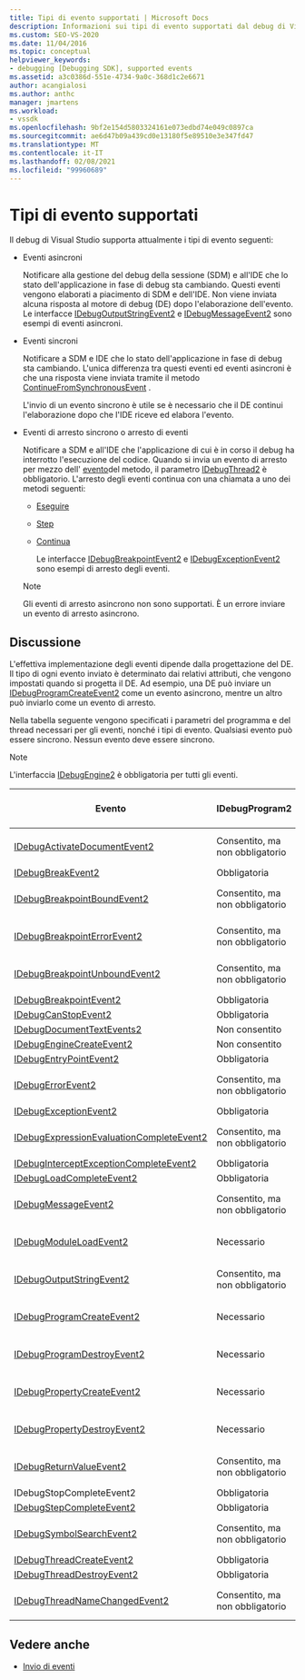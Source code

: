 ```yaml
---
title: Tipi di evento supportati | Microsoft Docs
description: Informazioni sui tipi di evento supportati dal debug di Visual Studio, inclusi gli eventi asincroni, gli eventi sincroni e gli eventi di arresto.
ms.custom: SEO-VS-2020
ms.date: 11/04/2016
ms.topic: conceptual
helpviewer_keywords:
- debugging [Debugging SDK], supported events
ms.assetid: a3c0386d-551e-4734-9a0c-368d1c2e6671
author: acangialosi
ms.author: anthc
manager: jmartens
ms.workload:
- vssdk
ms.openlocfilehash: 9bf2e154d5803324161e073edbd74e049c0897ca
ms.sourcegitcommit: ae6d47b09a439cd0e13180f5e89510e3e347fd47
ms.translationtype: MT
ms.contentlocale: it-IT
ms.lasthandoff: 02/08/2021
ms.locfileid: "99960689"
---
```

# <a name="supported-event-types"></a>Tipi di evento supportati
Il debug di Visual Studio supporta attualmente i tipi di evento seguenti:

- Eventi asincroni

   Notificare alla gestione del debug della sessione (SDM) e all'IDE che lo stato dell'applicazione in fase di debug sta cambiando. Questi eventi vengono elaborati a piacimento di SDM e dell'IDE. Non viene inviata alcuna risposta al motore di debug (DE) dopo l'elaborazione dell'evento. Le interfacce [IDebugOutputStringEvent2](../../extensibility/debugger/reference/idebugoutputstringevent2.md) e [IDebugMessageEvent2](../../extensibility/debugger/reference/idebugmessageevent2.md) sono esempi di eventi asincroni.

- Eventi sincroni

   Notificare a SDM e IDE che lo stato dell'applicazione in fase di debug sta cambiando. L'unica differenza tra questi eventi ed eventi asincroni è che una risposta viene inviata tramite il metodo [ContinueFromSynchronousEvent](../../extensibility/debugger/reference/idebugengine2-continuefromsynchronousevent.md) .

   L'invio di un evento sincrono è utile se è necessario che il DE continui l'elaborazione dopo che l'IDE riceve ed elabora l'evento.

- Eventi di arresto sincrono o arresto di eventi

   Notificare a SDM e all'IDE che l'applicazione di cui è in corso il debug ha interrotto l'esecuzione del codice. Quando si invia un evento di arresto per mezzo dell' [evento](../../extensibility/debugger/reference/idebugeventcallback2-event.md)del metodo, il parametro [IDebugThread2](../../extensibility/debugger/reference/idebugthread2.md) è obbligatorio. L'arresto degli eventi continua con una chiamata a uno dei metodi seguenti:

  - [Eseguire](../../extensibility/debugger/reference/idebugprogram2-execute.md)

  - [Step](../../extensibility/debugger/reference/idebugprogram2-step.md)

  - [Continua](../../extensibility/debugger/reference/idebugprogram2-continue.md)

    Le interfacce [IDebugBreakpointEvent2](../../extensibility/debugger/reference/idebugbreakpointevent2.md) e [IDebugExceptionEvent2](../../extensibility/debugger/reference/idebugexceptionevent2.md) sono esempi di arresto degli eventi.

  > [!NOTE]
  > Gli eventi di arresto asincrono non sono supportati. È un errore inviare un evento di arresto asincrono.

## <a name="discussion"></a>Discussione
 L'effettiva implementazione degli eventi dipende dalla progettazione del DE. Il tipo di ogni evento inviato è determinato dai relativi attributi, che vengono impostati quando si progetta il DE. Ad esempio, una DE può inviare un [IDebugProgramCreateEvent2](../../extensibility/debugger/reference/idebugprogramcreateevent2.md) come un evento asincrono, mentre un altro può inviarlo come un evento di arresto.

 Nella tabella seguente vengono specificati i parametri del programma e del thread necessari per gli eventi, nonché i tipi di evento. Qualsiasi evento può essere sincrono. Nessun evento deve essere sincrono.

> [!NOTE]
> L'interfaccia [IDebugEngine2](../../extensibility/debugger/reference/idebugengine2.md) è obbligatoria per tutti gli eventi.

|Evento|IDebugProgram2|IDebugThread2|Arresto di eventi|
|-----------|--------------------|-------------------|---------------------|
|[IDebugActivateDocumentEvent2](../../extensibility/debugger/reference/idebugactivatedocumentevent2.md)|Consentito, ma non obbligatorio|Consentito, ma non obbligatorio|No|
|[IDebugBreakEvent2](../../extensibility/debugger/reference/idebugbreakevent2.md)|Obbligatoria|Obbligatoria|Sì|
|[IDebugBreakpointBoundEvent2](../../extensibility/debugger/reference/idebugbreakpointboundevent2.md)|Consentito, ma non obbligatorio|Consentito, ma non obbligatorio|No|
|[IDebugBreakpointErrorEvent2](../../extensibility/debugger/reference/idebugbreakpointerrorevent2.md)|Consentito, ma non obbligatorio|Consentito, ma non obbligatorio|No|
|[IDebugBreakpointUnboundEvent2](../../extensibility/debugger/reference/idebugbreakpointunboundevent2.md)|Consentito, ma non obbligatorio|Consentito, ma non obbligatorio|No|
|[IDebugBreakpointEvent2](../../extensibility/debugger/reference/idebugbreakpointevent2.md)|Obbligatoria|Obbligatoria|Sì|
|[IDebugCanStopEvent2](../../extensibility/debugger/reference/idebugcanstopevent2.md)|Obbligatoria|Obbligatoria|No|
|[IDebugDocumentTextEvents2](../../extensibility/debugger/reference/idebugdocumenttextevents2.md)|Non consentito|Non consentito|No|
|[IDebugEngineCreateEvent2](../../extensibility/debugger/reference/idebugenginecreateevent2.md)|Non consentito|Non consentito|No|
|[IDebugEntryPointEvent2](../../extensibility/debugger/reference/idebugentrypointevent2.md)|Obbligatoria|Obbligatoria|Sì|
|[IDebugErrorEvent2](../../extensibility/debugger/reference/idebugerrorevent2.md)|Consentito, ma non obbligatorio|Consentito, ma non obbligatorio|Può essere|
|[IDebugExceptionEvent2](../../extensibility/debugger/reference/idebugexceptionevent2.md)|Obbligatoria|Obbligatoria|Sì|
|[IDebugExpressionEvaluationCompleteEvent2](../../extensibility/debugger/reference/idebugexpressionevaluationcompleteevent2.md)|Consentito, ma non obbligatorio|Consentito, ma non obbligatorio|Può essere|
|[IDebugInterceptExceptionCompleteEvent2](../../extensibility/debugger/reference/idebuginterceptexceptioncompleteevent2.md)|Obbligatoria|Obbligatoria|Sì|
|[IDebugLoadCompleteEvent2](../../extensibility/debugger/reference/idebugloadcompleteevent2.md)|Obbligatoria|Obbligatoria|Sì|
|[IDebugMessageEvent2](../../extensibility/debugger/reference/idebugmessageevent2.md)|Consentito, ma non obbligatorio|Consentito, ma non obbligatorio|Può essere|
|[IDebugModuleLoadEvent2](../../extensibility/debugger/reference/idebugmoduleloadevent2.md)|Necessario|Consentito, ma non obbligatorio|No|
|[IDebugOutputStringEvent2](../../extensibility/debugger/reference/idebugoutputstringevent2.md)|Consentito, ma non obbligatorio|Consentito, ma non obbligatorio|No|
|[IDebugProgramCreateEvent2](../../extensibility/debugger/reference/idebugprogramcreateevent2.md)|Necessario|Consentito, ma non obbligatorio|No|
|[IDebugProgramDestroyEvent2](../../extensibility/debugger/reference/idebugprogramdestroyevent2.md)|Necessario|Consentito, ma non obbligatorio|No|
|[IDebugPropertyCreateEvent2](../../extensibility/debugger/reference/idebugpropertycreateevent2.md)|Necessario|Consentito, ma non obbligatorio|No|
|[IDebugPropertyDestroyEvent2](../../extensibility/debugger/reference/idebugpropertydestroyevent2.md)|Necessario|Consentito, ma non obbligatorio|No|
|[IDebugReturnValueEvent2](../../extensibility/debugger/reference/idebugreturnvalueevent2.md)|Consentito, ma non obbligatorio|Consentito, ma non obbligatorio|No|
|IDebugStopCompleteEvent2|Obbligatoria|Obbligatoria|Sì|
|[IDebugStepCompleteEvent2](../../extensibility/debugger/reference/idebugstepcompleteevent2.md)|Obbligatoria|Obbligatoria|Sì|
|[IDebugSymbolSearchEvent2](../../extensibility/debugger/reference/idebugsymbolsearchevent2.md)|Consentito, ma non obbligatorio|Consentito, ma non obbligatorio|No|
|[IDebugThreadCreateEvent2](../../extensibility/debugger/reference/idebugthreadcreateevent2.md)|Obbligatoria|Obbligatoria|No|
|[IDebugThreadDestroyEvent2](../../extensibility/debugger/reference/idebugthreaddestroyevent2.md)|Obbligatoria|Obbligatoria|No|
|[IDebugThreadNameChangedEvent2](../../extensibility/debugger/reference/idebugthreadnamechangedevent2.md)|Consentito, ma non obbligatorio|Consentito, ma non obbligatorio|No|

## <a name="see-also"></a>Vedere anche
- [Invio di eventi](../../extensibility/debugger/sending-events.md)
